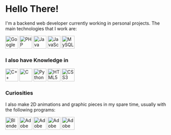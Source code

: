 # Hello There!

I'm a backend web developer currently working in personal projects. The main technologies that I work are: 

<div>
  <img width="40px" src="https://cdn.jsdelivr.net/gh/devicons/devicon/icons/googlecloud/googlecloud-original.svg" title="Google Cloud Platform" />
  <img width="40px" src="https://cdn.jsdelivr.net/gh/devicons/devicon/icons/php/php-original.svg" title="PHP" />
  <img width="40px" src="https://cdn.jsdelivr.net/gh/devicons/devicon/icons/java/java-original.svg" title="Java" />
  <img width="40px" src="https://cdn.jsdelivr.net/gh/devicons/devicon/icons/javascript/javascript-original.svg" title="JavaScript" />
  <img width="40px" src="https://cdn.jsdelivr.net/gh/devicons/devicon/icons/mysql/mysql-original.svg" title="MySQL" />
</div>

### I also have Knowledge in
<div>
  <img width="40px" src="https://cdn.jsdelivr.net/gh/devicons/devicon/icons/cplusplus/cplusplus-original.svg" title="C++" />
  <img width="40px" src="https://cdn.jsdelivr.net/gh/devicons/devicon/icons/c/c-original.svg" title="C" />
  <img width="40px" src="https://cdn.jsdelivr.net/gh/devicons/devicon/icons/python/python-original.svg" title="Python" />
  <img width="40px" src="https://cdn.jsdelivr.net/gh/devicons/devicon/icons/html5/html5-original.svg" title="HTML5" />
  <img width="40px" src="https://cdn.jsdelivr.net/gh/devicons/devicon/icons/css3/css3-original.svg" title="CSS3" />
</div>

### Curiosities
I also make 2D animations and graphic pieces in my spare time, usually with the following programs:
<div>
  <img width="40px" src="https://cdn.jsdelivr.net/gh/devicons/devicon/icons/blender/blender-original.svg" title="Blender" />          
  <img width="40px" src="https://cdn.jsdelivr.net/gh/devicons/devicon/icons/illustrator/illustrator-plain.svg" title="Adobe Illustrator" />
  <img width="40px" src="https://cdn.jsdelivr.net/gh/devicons/devicon/icons/photoshop/photoshop-plain.svg" title="Adobe Photoshop" />
  <img width="40px" src="https://cdn.jsdelivr.net/gh/devicons/devicon/icons/aftereffects/aftereffects-original.svg" title="Adobe After Effects" />  
  <img width="40px" src="https://cdn.jsdelivr.net/gh/devicons/devicon/icons/premierepro/premierepro-original.svg" title="Adobe Premiere Pro" />
</div>
